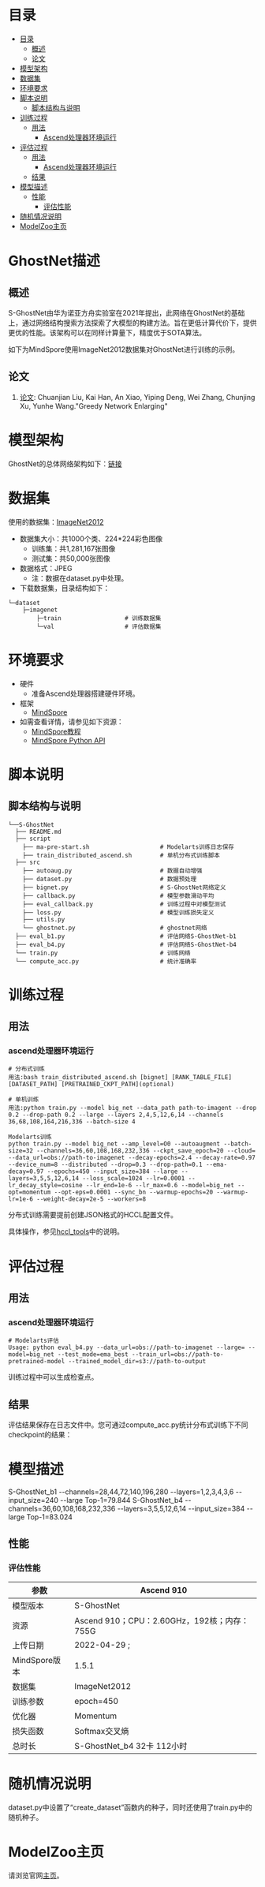 # 目录

<!-- TOC -->

- [目录](#目录)
    - [概述](#概述)
    - [论文](#论文)
- [模型架构](#模型架构)
- [数据集](#数据集)
- [环境要求](#环境要求)
- [脚本说明](#脚本说明)
    - [脚本结构与说明](#脚本结构与说明)
- [训练过程](#训练过程)
    - [用法](#用法)
        - [Ascend处理器环境运行](#ascend处理器环境运行)
- [评估过程](#评估过程)
    - [用法](#用法-1)
        - [Ascend处理器环境运行](#ascend处理器环境运行-1)
    - [结果](#结果-1)
- [模型描述](#模型描述)
    - [性能](#性能)
        - [评估性能](#评估性能)
- [随机情况说明](#随机情况说明)
- [ModelZoo主页](#modelzoo主页)

<!-- /TOC -->

# GhostNet描述

## 概述

S-GhostNet由华为诺亚方舟实验室在2021年提出，此网络在GhostNet的基础上，通过网络结构搜索方法探索了大模型的构建方法。旨在更低计算代价下，提供更优的性能。该架构可以在同样计算量下，精度优于SOTA算法。

如下为MindSpore使用ImageNet2012数据集对GhostNet进行训练的示例。

## 论文

1. [论文](https://arxiv.org/pdf/2108.00177.pdf): Chuanjian Liu, Kai Han, An Xiao, Yiping Deng, Wei Zhang, Chunjing Xu, Yunhe Wang."Greedy Network Enlarging"

# 模型架构

GhostNet的总体网络架构如下：[链接](https://arxiv.org/pdf/1911.11907.pdf)

# 数据集

使用的数据集：[ImageNet2012](http://www.image-net.org/)

- 数据集大小：共1000个类、224*224彩色图像
    - 训练集：共1,281,167张图像
    - 测试集：共50,000张图像
- 数据格式：JPEG
    - 注：数据在dataset.py中处理。
- 下载数据集，目录结构如下：

```text
└─dataset
    ├─imagenet
        ├─train                  # 训练数据集
        └─val                    # 评估数据集
```

# 环境要求

- 硬件
    - 准备Ascend处理器搭建硬件环境。
- 框架
    - [MindSpore](https://www.mindspore.cn/install/en)
- 如需查看详情，请参见如下资源：
    - [MindSpore教程](https://www.mindspore.cn/tutorials/zh-CN/master/index.html)
    - [MindSpore Python API](https://www.mindspore.cn/docs/zh-CN/master/api_python/mindspore.html)

# 脚本说明

## 脚本结构与说明

```text
└──S-GhostNet
  ├── README.md
  ├── script
    ├── ma-pre-start.sh                    # Modelarts训练日志保存
    ├── train_distributed_ascend.sh        # 单机分布式训练脚本
  ├── src
    ├── autoaug.py                         # 数据自动增强
    ├── dataset.py                         # 数据预处理
    ├── bignet.py                          # S-GhostNet网络定义
    ├── callback.py                        # 模型参数滑动平均
    ├── eval_callback.py                   # 训练过程中对模型测试
    ├── loss.py                            # 模型训练损失定义
    ├── utils.py
    └── ghostnet.py                        # ghostnet网络
  ├── eval_b1.py                           # 评估网络S-GhostNet-b1
  ├── eval_b4.py                           # 评估网络S-GhostNet-b4
  └── train.py                             # 训练网络
  └── compute_acc.py                       # 统计准确率
```

# 训练过程

## 用法

### ascend处理器环境运行

```Shell
# 分布式训练
用法:bash train_distributed_ascend.sh [bignet] [RANK_TABLE_FILE] [DATASET_PATH] [PRETRAINED_CKPT_PATH](optional)

# 单机训练
用法:python train.py --model big_net --data_path path-to-imagent --drop 0.2 --drop-path 0.2 --large --layers 2,4,5,12,6,14 --channels 36,68,108,164,216,336 --batch-size 4

Modelarts训练
python train.py --model big_net --amp_level=O0 --autoaugment --batch-size=32 --channels=36,60,108,168,232,336 --ckpt_save_epoch=20 --cloud= --data_url=obs://path-to-imagenet --decay-epochs=2.4 --decay-rate=0.97 --device_num=8 --distributed --drop=0.3 --drop-path=0.1 --ema-decay=0.97 --epochs=450 --input_size=384 --large --layers=3,5,5,12,6,14 --loss_scale=1024 --lr=0.0001 --lr_decay_style=cosine --lr_end=1e-6 --lr_max=0.6 --model=big_net --opt=momentum --opt-eps=0.0001 --sync_bn --warmup-epochs=20 --warmup-lr=1e-6 --weight-decay=2e-5 --workers=8

```

分布式训练需要提前创建JSON格式的HCCL配置文件。

具体操作，参见[hccl_tools](https://gitee.com/mindspore/models/tree/master/utils/hccl_tools)中的说明。

# 评估过程

## 用法

### ascend处理器环境运行

```Shell
# Modelarts评估
Usage: python eval_b4.py --data_url=obs://path-to-imagenet --large= --model=big_net --test_mode=ema_best --train_url=obs://path-to-pretrained-model --trained_model_dir=s3://path-to-output
```

训练过程中可以生成检查点。

## 结果

评估结果保存在日志文件中。您可通过compute_acc.py统计分布式训练下不同checkpoint的结果：

# 模型描述

S-GhostNet_b1 --channels=28,44,72,140,196,280 --layers=1,2,3,4,3,6 --input_size=240 --large
Top-1=79.844
S-GhostNet_b4 --channels=36,60,108,168,232,336 --layers=3,5,5,12,6,14 --input_size=384 --large
Top-1=83.024

## 性能

### 评估性能

| 参数 | Ascend 910  |
|---|---|
| 模型版本  | S-GhostNet |
| 资源  |  Ascend 910；CPU：2.60GHz，192核；内存：755G |
| 上传日期  |2022-04-29 ;  |
| MindSpore版本  | 1.5.1 |
| 数据集  |  ImageNet2012 |
| 训练参数  | epoch=450 |
| 优化器  | Momentum  |
| 损失函数  |Softmax交叉熵  |
|总时长   |  S-GhostNet_b4 32卡 112小时 |

# 随机情况说明

dataset.py中设置了“create_dataset”函数内的种子，同时还使用了train.py中的随机种子。

# ModelZoo主页

请浏览官网[主页](https://gitee.com/mindspore/mindspore/tree/r1.3/model_zoo)。
